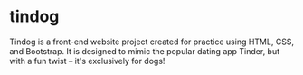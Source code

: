 # tindog
Tindog is a front-end website project created for practice using HTML, CSS, and Bootstrap. It is designed to mimic the popular dating app Tinder, but with a fun twist – it's exclusively for dogs!
